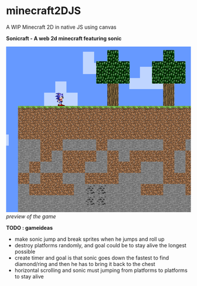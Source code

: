 # minecraft2DJS
A WIP Minecraft 2D in native JS using canvas


**Sonicraft - A web 2d minecraft featuring sonic**

![Image of Yaktocat](assets/readme/preview.png)
*preview of the game*

**TODO : gameideas**
- make sonic jump and break sprites when he jumps and roll up
- destroy platforms randomly, and goal could be to stay alive the longest possible
- create timer and goal is that sonic goes down the fastest to find diamond/ring and then he has to bring it back to the chest
- horizontal scrolling and sonic must jumping from platforms to platforms to stay alive
